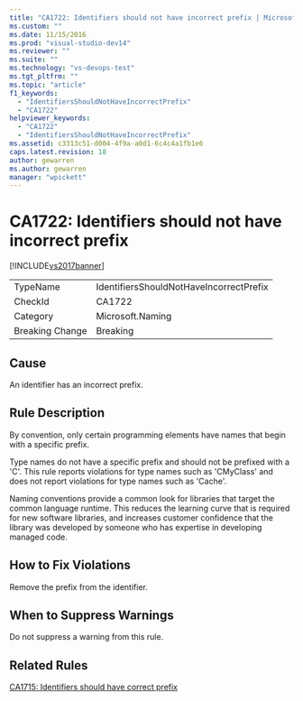 ```yaml
---
title: "CA1722: Identifiers should not have incorrect prefix | Microsoft Docs"
ms.custom: ""
ms.date: 11/15/2016
ms.prod: "visual-studio-dev14"
ms.reviewer: ""
ms.suite: ""
ms.technology: "vs-devops-test"
ms.tgt_pltfrm: ""
ms.topic: "article"
f1_keywords:
  - "IdentifiersShouldNotHaveIncorrectPrefix"
  - "CA1722"
helpviewer_keywords:
  - "CA1722"
  - "IdentifiersShouldNotHaveIncorrectPrefix"
ms.assetid: c3313c51-d004-4f9a-a0d1-6c4c4a1fb1e6
caps.latest.revision: 18
author: gewarren
ms.author: gewarren
manager: "wpickett"
---
```

# CA1722: Identifiers should not have incorrect prefix
[!INCLUDE[vs2017banner](../includes/vs2017banner.md)]

|||
|-|-|
|TypeName|IdentifiersShouldNotHaveIncorrectPrefix|
|CheckId|CA1722|
|Category|Microsoft.Naming|
|Breaking Change|Breaking|

## Cause
 An identifier has an incorrect prefix.

## Rule Description
 By convention, only certain programming elements have names that begin with a specific prefix.

 Type names do not have a specific prefix and should not be prefixed with a 'C'. This rule reports violations for type names such as 'CMyClass' and does not report violations for type names such as 'Cache'.

 Naming conventions provide a common look for libraries that target the common language runtime. This reduces the learning curve that is required for new software libraries, and increases customer confidence that the library was developed by someone who has expertise in developing managed code.

## How to Fix Violations
 Remove the prefix from the identifier.

## When to Suppress Warnings
 Do not suppress a warning from this rule.

## Related Rules
 [CA1715: Identifiers should have correct prefix](../code-quality/ca1715-identifiers-should-have-correct-prefix.md)
